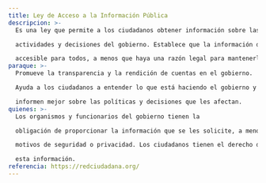 ```yaml
---
title: Ley de Acceso a la Información Pública
descripcion: >-
  Es una ley que permite a los ciudadanos obtener información sobre las

  actividades y decisiones del gobierno. Establece que la información del gobierno debe ser

  accesible para todos, a menos que haya una razón legal para mantenerla en privado.
paraque: >-
  Promueve la transparencia y la rendición de cuentas en el gobierno.

  Ayuda a los ciudadanos a entender lo que está haciendo el gobierno y permite que se

  informen mejor sobre las políticas y decisiones que les afectan.
quienes: >-
  Los organismos y funcionarios del gobierno tienen la

  obligación de proporcionar la información que se les solicite, a menos que esté protegida por

  motivos de seguridad o privacidad. Los ciudadanos tienen el derecho de solicitar y recibir

  esta información.
referencia: https://redciudadana.org/
---
```

